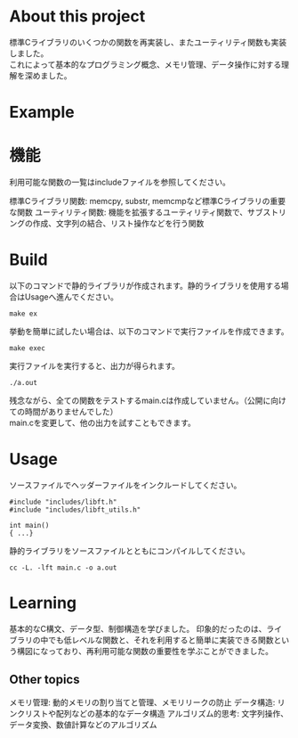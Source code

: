 # About this project
標準Cライブラリのいくつかの関数を再実装し、またユーティリティ関数も実装しました。  
これによって基本的なプログラミング概念、メモリ管理、データ操作に対する理解を深めました。  

# Example


# 機能
利用可能な関数の一覧はincludeファイルを参照してください。  

標準Cライブラリ関数: memcpy, substr, memcmpなど標準Cライブラリの重要な関数
ユーティリティ関数: 機能を拡張するユーティリティ関数で、サブストリングの作成、文字列の結合、リスト操作などを行う関数

# Build
以下のコマンドで静的ライブラリが作成されます。静的ライブラリを使用する場合はUsageへ進んでください。  
```
make ex
```

挙動を簡単に試したい場合は、以下のコマンドで実行ファイルを作成できます。  
```
make exec
```
実行ファイルを実行すると、出力が得られます。  
```
./a.out
```
残念ながら、全ての関数をテストするmain.cは作成していません。（公開に向けての時間がありませんでした）  
main.cを変更して、他の出力を試すこともできます。  

# Usage
ソースファイルでヘッダーファイルをインクルードしてください。
```
#include "includes/libft.h"
#include "includes/libft_utils.h"

int main()
{ ...}
```
静的ライブラリをソースファイルとともにコンパイルしてください。
```
cc -L. -lft main.c -o a.out
```

# Learning
基本的なC構文、データ型、制御構造を学びました。
印象的だったのは、ライブラリの中でも低レベルな関数と、それを利用すると簡単に実装できる関数という構図になっており、再利用可能な関数の重要性を学ぶことができました。

## Other topics
メモリ管理: 動的メモリの割り当てと管理、メモリリークの防止
データ構造: リンクリストや配列などの基本的なデータ構造
アルゴリズム的思考: 文字列操作、データ変換、数値計算などのアルゴリズム
